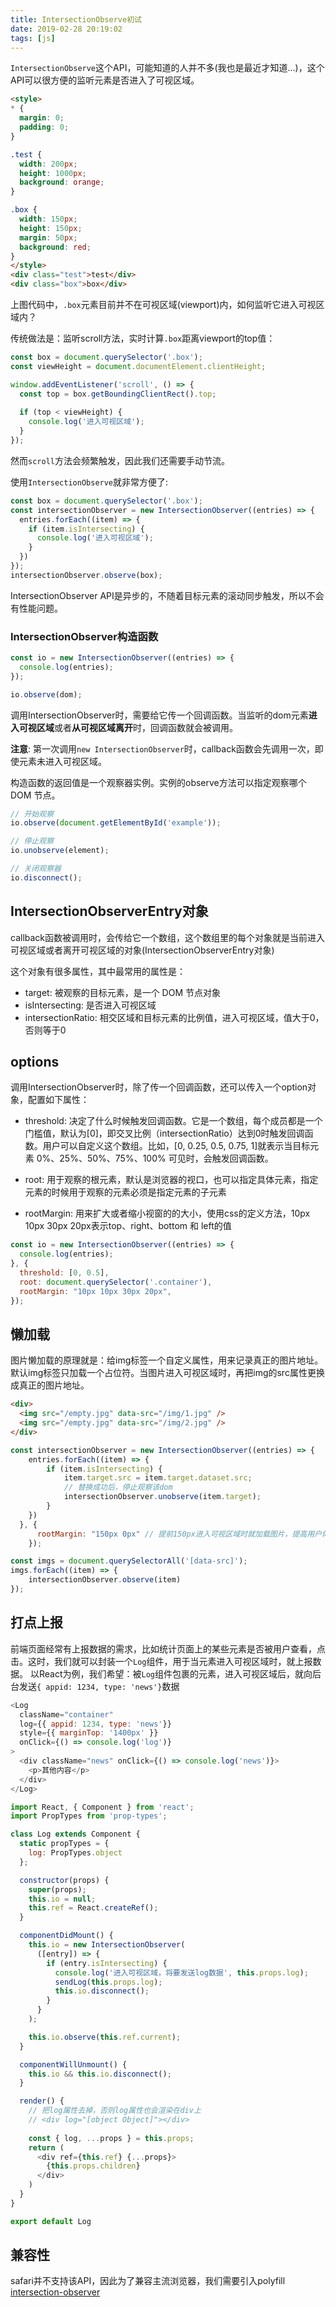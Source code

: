```yaml
---
title: IntersectionObserve初试
date: 2019-02-28 20:19:02
tags: [js]
---
```

`IntersectionObserve`这个API，可能知道的人并不多(我也是最近才知道...)，这个API可以很方便的监听元素是否进入了可视区域。

```html
<style>
* {
  margin: 0;
  padding: 0;
}

.test {
  width: 200px;
  height: 1000px;
  background: orange;
}

.box {
  width: 150px;
  height: 150px;
  margin: 50px;
  background: red;
}
</style>
<div class="test">test</div>
<div class="box">box</div>
```
上图代码中，`.box`元素目前并不在可视区域(viewport)内，如何监听它进入可视区域内？

传统做法是：监听scroll方法，实时计算`.box`距离viewport的top值：
```javascript
const box = document.querySelector('.box');
const viewHeight = document.documentElement.clientHeight;

window.addEventListener('scroll', () => {
  const top = box.getBoundingClientRect().top;
  
  if (top < viewHeight) {
    console.log('进入可视区域');
  }
});
```
然而`scroll`方法会频繁触发，因此我们还需要手动节流。

<!-- more -->

使用`IntersectionObserve`就非常方便了:
```javascript
const box = document.querySelector('.box');
const intersectionObserver = new IntersectionObserver((entries) => {
  entries.forEach((item) => {
    if (item.isIntersecting) {
      console.log('进入可视区域');
    }
  })
});
intersectionObserver.observe(box);
```
IntersectionObserver API是异步的，不随着目标元素的滚动同步触发，所以不会有性能问题。

### IntersectionObserver构造函数
```javascript
const io = new IntersectionObserver((entries) => {
  console.log(entries);
});

io.observe(dom);
```
调用IntersectionObserver时，需要给它传一个回调函数。当监听的dom元素**进入可视区域**或者**从可视区域离开**时，回调函数就会被调用。

**注意**: 第一次调用`new IntersectionObserver`时，callback函数会先调用一次，即使元素未进入可视区域。

构造函数的返回值是一个观察器实例。实例的observe方法可以指定观察哪个 DOM 节点。
```javascript
// 开始观察
io.observe(document.getElementById('example'));

// 停止观察
io.unobserve(element);

// 关闭观察器
io.disconnect();
```

## IntersectionObserverEntry对象
callback函数被调用时，会传给它一个数组，这个数组里的每个对象就是当前进入可视区域或者离开可视区域的对象(IntersectionObserverEntry对象)

这个对象有很多属性，其中最常用的属性是：
* target: 被观察的目标元素，是一个 DOM 节点对象
* isIntersecting: 是否进入可视区域
* intersectionRatio: 相交区域和目标元素的比例值，进入可视区域，值大于0，否则等于0

## options
调用IntersectionObserver时，除了传一个回调函数，还可以传入一个option对象，配置如下属性：

* threshold: 决定了什么时候触发回调函数。它是一个数组，每个成员都是一个门槛值，默认为[0]，即交叉比例（intersectionRatio）达到0时触发回调函数。用户可以自定义这个数组。比如，[0, 0.25, 0.5, 0.75, 1]就表示当目标元素 0%、25%、50%、75%、100% 可见时，会触发回调函数。

* root: 用于观察的根元素，默认是浏览器的视口，也可以指定具体元素，指定元素的时候用于观察的元素必须是指定元素的子元素

* rootMargin: 用来扩大或者缩小视窗的的大小，使用css的定义方法，10px 10px 30px 20px表示top、right、bottom 和 left的值

```javascript
const io = new IntersectionObserver((entries) => {
  console.log(entries);
}, {
  threshold: [0, 0.5],
  root: document.querySelector('.container'),
  rootMargin: "10px 10px 30px 20px",
});
```

## 懒加载
图片懒加载的原理就是：给img标签一个自定义属性，用来记录真正的图片地址。默认img标签只加载一个占位符。当图片进入可视区域时，再把img的src属性更换成真正的图片地址。
```html
<div>
  <img src="/empty.jpg" data-src="/img/1.jpg" />
  <img src="/empty.jpg" data-src="/img/2.jpg" />
</div>
```
```javascript
const intersectionObserver = new IntersectionObserver((entries) => {
    entries.forEach((item) => {
        if (item.isIntersecting) {
            item.target.src = item.target.dataset.src;
            // 替换成功后，停止观察该dom
            intersectionObserver.unobserve(item.target);
        }
    })
  }, {
      rootMargin: "150px 0px" // 提前150px进入可视区域时就加载图片，提高用户体验
    });

const imgs = document.querySelectorAll('[data-src]');
imgs.forEach((item) => {
    intersectionObserver.observe(item)
});
```

## 打点上报
前端页面经常有上报数据的需求，比如统计页面上的某些元素是否被用户查看，点击。这时，我们就可以封装一个`Log`组件，用于当元素进入可视区域时，就上报数据。
以React为例，我们希望：被`Log`组件包裹的元素，进入可视区域后，就向后台发送`{ appid: 1234, type: 'news'}`数据
```javascript
<Log
  className="container"
  log={{ appid: 1234, type: 'news'}}
  style={{ marginTop: '1400px' }}
  onClick={() => console.log('log')}
>
  <div className="news" onClick={() => console.log('news')}>
    <p>其他内容</p>
  </div>
</Log>
```

```javascript
import React, { Component } from 'react';
import PropTypes from 'prop-types';

class Log extends Component {
  static propTypes = {
    log: PropTypes.object
  };

  constructor(props) {
    super(props);
    this.io = null;
    this.ref = React.createRef();
  }

  componentDidMount() {
    this.io = new IntersectionObserver(
      ([entry]) => {
        if (entry.isIntersecting) {
          console.log('进入可视区域，将要发送log数据', this.props.log);
          sendLog(this.props.log);
          this.io.disconnect();
        }
      }
    );

    this.io.observe(this.ref.current);
  }

  componentWillUnmount() {
    this.io && this.io.disconnect();
  }

  render() {
    // 把log属性去掉，否则log属性也会渲染在div上 
    // <div log="[object Object]"></div>
    
    const { log, ...props } = this.props;
    return (
      <div ref={this.ref} {...props}>
        {this.props.children}
      </div>
    )
  }
}

export default Log
```

## 兼容性
safari并不支持该API，因此为了兼容主流浏览器，我们需要引入polyfill
[intersection-observer](https://www.npmjs.com/package/intersection-observer)